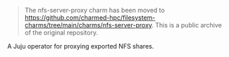 > The nfs-server-proxy charm has been moved to
> https://github.com/charmed-hpc/filesystem-charms/tree/main/charms/nfs-server-proxy.
> This is a public archive of the original repository.

A Juju operator for proxying exported NFS shares.
